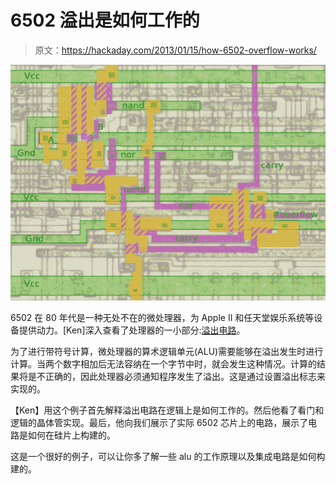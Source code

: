 # 6502 溢出是如何工作的

> 原文：<https://hackaday.com/2013/01/15/how-6502-overflow-works/>

[![6502 Overflow Circuit](img/fcda0e3276e288afed3e80004b0cdf49.png)](http://hackaday.com/2013/01/15/how-6502-overflow-works/6502overflow/)

6502 在 80 年代是一种无处不在的微处理器，为 Apple II 和任天堂娱乐系统等设备提供动力。[Ken]深入查看了处理器的一小部分:[溢出电路](http://www.arcfn.com/2013/01/a-small-part-of-6502-chip-explained.html "(A small part of) The 6502 chip explained down to the silicon")。

为了进行带符号计算，微处理器的算术逻辑单元(ALU)需要能够在溢出发生时进行计算。当两个数字相加后无法容纳在一个字节中时，就会发生这种情况。计算的结果将是不正确的，因此处理器必须通知程序发生了溢出。这是通过设置溢出标志来实现的。

【Ken】用这个例子首先解释溢出电路在逻辑上是如何工作的。然后他看了看门和逻辑的晶体管实现。最后，他向我们展示了实际 6502 芯片上的电路，展示了电路是如何在硅片上构建的。

这是一个很好的例子，可以让你多了解一些 alu 的工作原理以及集成电路是如何构建的。